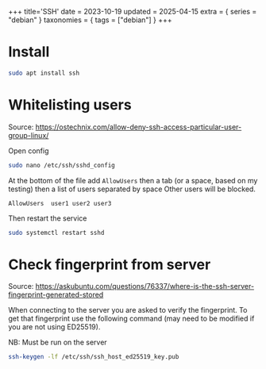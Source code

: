 +++
title='SSH'
date = 2023-10-19
updated = 2025-04-15
extra = { series = "debian" }
taxonomies = { tags = ["debian"] }
+++

# Install

```sh
sudo apt install ssh
```

# Whitelisting users

Source: <https://ostechnix.com/allow-deny-ssh-access-particular-user-group-linux/>

Open config

```sh
sudo nano /etc/ssh/sshd_config
```

At the bottom of the file add `AllowUsers` then a tab (or a space, based on my testing) then a list of users separated
by space
Other users will be blocked.

```
AllowUsers  user1 user2 user3
```

Then restart the service

```sh
sudo systemctl restart sshd
```

# Check fingerprint from server

Source: <https://askubuntu.com/questions/76337/where-is-the-ssh-server-fingerprint-generated-stored>

When connecting to the server you are asked to verify the fingerprint.
To get that fingerprint use the following command (may need to be modified if you are not using ED25519).

NB: Must be run on the server

```sh
ssh-keygen -lf /etc/ssh/ssh_host_ed25519_key.pub
```
